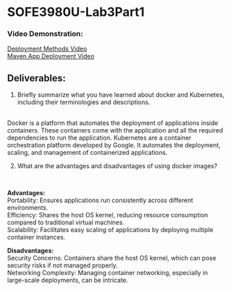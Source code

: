 ﻿# SOFE3980U-Lab3Part1

### Video Demonstration:
[Deployment Methods Video](https://youtu.be/WtUPrpcbWfQ) <br />
[Maven App Deployment Video](https://youtu.be/ubYN4CEpd68) <br />

## Deliverables:
1. Briefly summarize what you have learned about docker and Kubernetes, including their terminologies and descriptions. <br />
<br />
Docker is a platform that automates the deployment of applications inside containers. These containers come with the application and all the required dependencies to run the application.
Kubernetes are a container orchestration platform developed by Google. It automates the deployment, scaling, and management of containerized applications. <br />

2. What are the advantages and disadvantages of using docker images? <br />
<br />

**Advantages:** <br />
Portability: Ensures applications run consistently across different environments. <br />
Efficiency: Shares the host OS kernel, reducing resource consumption compared to traditional virtual machines. <br />
Scalability: Facilitates easy scaling of applications by deploying multiple container instances. <br />

**Disadvantages:** <br />
Security Concerns: Containers share the host OS kernel, which can pose security risks if not managed properly. <br />
Networking Complexity: Managing container networking, especially in large-scale deployments, can be intricate. <br />
